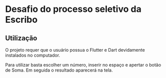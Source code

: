 # Desafio do processo seletivo da Escribo

## Utilização

O projeto requer que o usuário possua o Flutter e Dart devidamente instalados no computador.

Para utilizar basta escolher um número, inserir no espaço e apertar o botão de Soma. Em seguida o resultado aparecerá na tela.